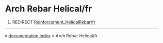 # Arch Rebar Helical/fr
1.  REDIRECT [Reinforcement_HelicalRebar/fr](Reinforcement_HelicalRebar/fr.md)



---
⏵ [documentation index](../README.md) > Arch Rebar Helical/fr
